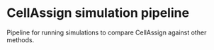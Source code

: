 # CellAssign simulation pipeline

Pipeline for running simulations to compare CellAssign against other methods. 

